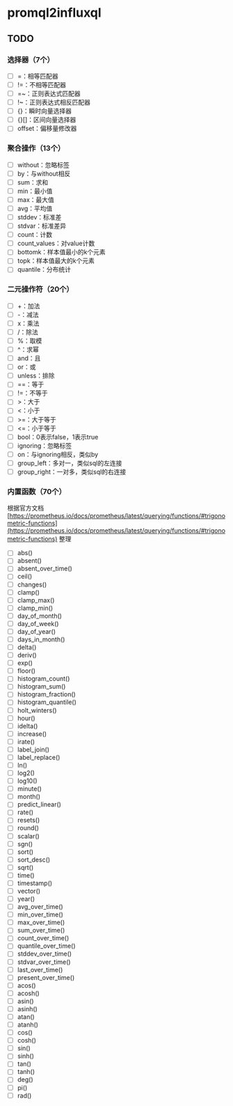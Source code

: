 # promql2influxql

## TODO
### 选择器（7个）
- [ ] =：相等匹配器
- [ ] !=：不相等匹配器
- [ ] =~：正则表达式匹配器
- [ ] !~：正则表达式相反匹配器
- [ ] {}：瞬时向量选择器
- [ ] {}[]：区间向量选择器
- [ ] offset：偏移量修改器
### 聚合操作（13个）
- [ ] without：忽略标签
- [ ] by：与without相反
- [ ] sum：求和
- [ ] min：最小值
- [ ] max：最大值
- [ ] avg：平均值
- [ ] stddev：标准差
- [ ] stdvar：标准差异
- [ ] count：计数
- [ ] count_values：对value计数
- [ ] bottomk：样本值最小的k个元素
- [ ] topk：样本值最大的k个元素
- [ ] quantile：分布统计
### 二元操作符（20个）
- [ ] +：加法
- [ ] -：减法
- [ ] x：乘法
- [ ] /：除法
- [ ] %：取模
- [ ] ^：求幂
- [ ] and：且
- [ ] or：或
- [ ] unless：排除
- [ ] ==：等于
- [ ] !=：不等于
- [ ] \>：大于
- [ ] <：小于
- [ ] \>=：大于等于
- [ ] <=：小于等于
- [ ] bool：0表示false，1表示true
- [ ] ignoring：忽略标签
- [ ] on：与ignoring相反，类似by
- [ ] group_left：多对一，类似sql的左连接
- [ ] group_right：一对多，类似sql的右连接
### 内置函数（70个）
根据官方文档 [https://prometheus.io/docs/prometheus/latest/querying/functions/#trigonometric-functions](https://prometheus.io/docs/prometheus/latest/querying/functions/#trigonometric-functions) 整理
- [ ] abs()
- [ ] absent()
- [ ] absent_over_time()
- [ ] ceil()
- [ ] changes()
- [ ] clamp()
- [ ] clamp_max()
- [ ] clamp_min()
- [ ] day_of_month()
- [ ] day_of_week()
- [ ] day_of_year()
- [ ] days_in_month()
- [ ] delta()
- [ ] deriv()
- [ ] exp()
- [ ] floor()
- [ ] histogram_count()
- [ ] histogram_sum()
- [ ] histogram_fraction()
- [ ] histogram_quantile()
- [ ] holt_winters()
- [ ] hour()
- [ ] idelta()
- [ ] increase()
- [ ] irate()
- [ ] label_join()
- [ ] label_replace()
- [ ] ln()
- [ ] log2()
- [ ] log10()
- [ ] minute()
- [ ] month()
- [ ] predict_linear()
- [ ] rate()
- [ ] resets()
- [ ] round()
- [ ] scalar()
- [ ] sgn()
- [ ] sort()
- [ ] sort_desc()
- [ ] sqrt()
- [ ] time()
- [ ] timestamp()
- [ ] vector()
- [ ] year()
- [ ] avg_over_time()
- [ ] min_over_time()
- [ ] max_over_time()
- [ ] sum_over_time()
- [ ] count_over_time()
- [ ] quantile_over_time()
- [ ] stddev_over_time()
- [ ] stdvar_over_time()
- [ ] last_over_time()
- [ ] present_over_time()
- [ ] acos()
- [ ] acosh()
- [ ] asin()
- [ ] asinh()
- [ ] atan()
- [ ] atanh()
- [ ] cos()
- [ ] cosh()
- [ ] sin()
- [ ] sinh()
- [ ] tan()
- [ ] tanh()
- [ ] deg()
- [ ] pi()
- [ ] rad()
